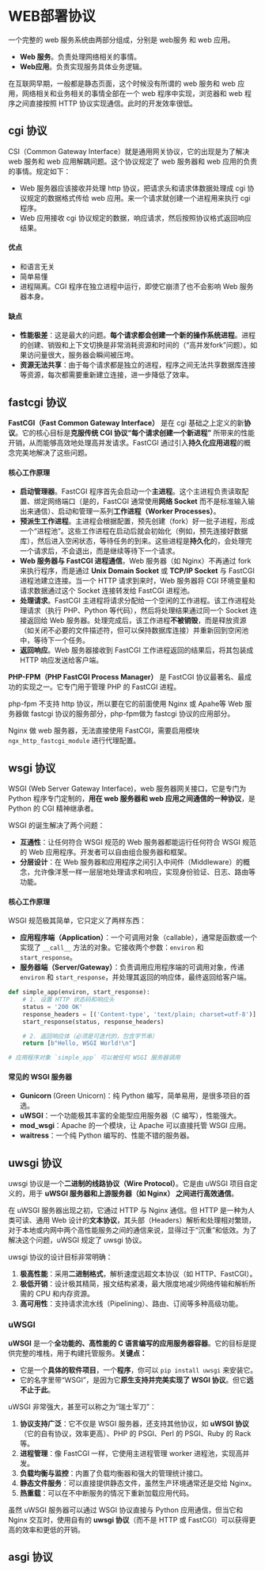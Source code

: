 # WEB部署协议

一个完整的 web 服务系统由两部分组成，分别是 web服务 和 web 应用。

- **Web 服务**。负责处理网络相关的事情。
- **Web应用**。负责实现服务具体业务逻辑。



在互联网早期，一般都是静态页面，这个时候没有所谓的 web 服务和 web 应用，网络相关和业务相关的事情全部在一个 web 程序中实现，浏览器和 web 程序之间直接按照 HTTP 协议实现通信。此时的开发效率很低。



## cgi 协议

CSI（Common Gateway Interface）就是通用网关协议，它的出现是为了解决 web 服务和 web 应用解耦问题。这个协议规定了 web 服务器和 web 应用的负责的事情。规定如下：

- Web 服务器应该接收并处理 http 协议，把请求头和请求体数据处理成 cgi 协议规定的数据格式传给 web 应用。来一个请求就创建一个进程用来执行 cgi 程序。
- Web 应用接收 cgi 协议规定的数据，响应请求，然后按照协议格式返回响应结果。

#### 优点

- 和语言无关
- 简单易懂
- 进程隔离。CGI 程序在独立进程中运行，即使它崩溃了也不会影响 Web 服务器本身。

#### 缺点

- **性能极差**：这是最大的问题。**每个请求都会创建一个新的操作系统进程**。进程的创建、销毁和上下文切换是非常消耗资源和时间的（“高并发fork”问题）。如果访问量很大，服务器会瞬间被压垮。
- **资源无法共享**：由于每个请求都是独立的进程，程序之间无法共享数据库连接等资源，每次都需要重新建立连接，进一步降低了效率。



## fastcgi 协议

**FastCGI（Fast Common Gateway Interface）** 是在 cgi 基础之上定义的新**协议**。它的核心目标是**克服传统 CGI 协议“每个请求创建一个新进程”** 所带来的性能开销，从而能够高效地处理高并发请求。FastCGI 通过引入**持久化应用进程**的概念完美地解决了这些问题。



#### 核心工作原理

- **启动管理器**。FastCGI 程序首先会启动一个**主进程**。这个主进程负责读取配置、绑定网络端口（是的，FastCGI 通常使用**网络 Socket** 而不是标准输入输出来通信）、启动和管理一系列**工作进程（Worker Processes）**。
- **预派生工作进程**。主进程会根据配置，预先创建（fork）好一批子进程，形成一个“进程池”。这些工作进程在启动后就会初始化（例如，预先连接好数据库），然后进入空闲状态，等待任务的到来。这些进程是**持久化**的，会处理完一个请求后，不会退出，而是继续等待下一个请求。
- **Web 服务器与 FastCGI 进程通信**。Web 服务器（如 Nginx）不再通过 fork 来执行程序，而是通过 **Unix Domain Socket** 或 **TCP/IP Socket** 与 FastCGI 进程池建立连接。当一个 HTTP 请求到来时，Web 服务器将 CGI 环境变量和请求数据通过这个 Socket 连接转发给 FastCGI 进程池。
- **处理请求**。FastCGI 主进程将请求分配给一个空闲的工作进程。该工作进程处理请求（执行 PHP、Python 等代码），然后将处理结果通过同一个 Socket 连接返回给 Web 服务器。处理完成后，该工作进程**不被销毁**，而是释放资源（如关闭不必要的文件描述符，但可以保持数据库连接）并重新回到空闲池中，等待下一个任务。
- **返回响应**。Web 服务器接收到 FastCGI 工作进程返回的结果后，将其包装成 HTTP 响应发送给客户端。



**PHP-FPM（PHP FastCGI Process Manager）** 是 FastCGI 协议最著名、最成功的实现之一。它专门用于管理 PHP 的 FastCGI 进程。

php-fpm 不支持 http 协议，所以要在它的前面使用 Nginx 或 Apahe等 Web 服务器做 fastcgi 协议的服务部分，php-fpm做为 fastcgi 协议的应用部分。

Nginx 做 web 服务器，无法直接使用 FastCGI，需要启用模块 `ngx_http_fastcgi_module` 进行代理配置。





## wsgi 协议

WSGI (Web Server Gateway Interface)，web 服务器网关接口，它是专门为 Python 程序专门定制的，**用在 web 服务器和 web 应用之间通信的一种协议**，是 Python 的 CGI 精神继承者。

WSGI 的诞生解决了两个问题：

- **互通性**：让任何符合 WSGI 规范的 Web 服务器都能运行任何符合 WSGI 规范的 Web 应用程序。开发者可以自由组合服务器和框架。
- **分层设计**：在 Web 服务器和应用程序之间引入中间件（Middleware）的概念，允许像洋葱一样一层层地处理请求和响应，实现身份验证、日志、路由等功能。



#### 核心工作原理

WSGI 规范极其简单，它只定义了两样东西：

- **应用程序端（Application）**：一个可调用对象（callable），通常是函数或一个实现了 `__call__` 方法的对象。它接收两个参数：`environ`  和 `start_response`。
- **服务器端（Server/Gateway）**：负责调用应用程序端的可调用对象，传递 `environ` 和 `start_response`，并处理其返回的响应体，最终返回给客户端。

~~~python
def simple_app(environ, start_response):
    # 1. 设置 HTTP 状态码和响应头
    status = '200 OK'
    response_headers = [('Content-type', 'text/plain; charset=utf-8')]
    start_response(status, response_headers)

    # 2. 返回响应体（必须是可迭代的，包含字节串）
    return [b"Hello, WSGI World!\n"]

# 应用程序对象 `simple_app` 可以被任何 WSGI 服务器调用
~~~



#### 常见的 WSGI 服务器
- **Gunicorn** (Green Unicorn)：纯 Python 编写，简单易用，是很多项目的首选。
- **uWSGI**：一个功能极其丰富的全能型应用服务器（C 编写），性能强大。
- **mod_wsgi**：Apache 的一个模块，让 Apache 可以直接托管 WSGI 应用。
- **waitress**：一个纯 Python 编写的、性能不错的服务器。





## uwsgi 协议

uwsgi 协议是一个**二进制的线路协议（Wire Protocol）**。它是由 uWSGI 项目自定义的，用于 **uWSGI 服务器和上游服务器（如 Nginx） 之间进行高效通信**。

在 uWSGI 服务器出现之初，它通过 HTTP 与 Nginx 通信。但 HTTP 是一种为人类可读、通用 Web 设计的**文本协议**，其头部（Headers）解析和处理相对繁琐，对于本地或内网中两个高性能服务之间的通信来说，显得过于“沉重”和低效。为了解决这个问题，uWSGI 规定了 uwsgi 协议。

uwsgi 协议的设计目标非常明确：

1. **极高性能**：采用**二进制格式**，解析速度远超文本协议（如 HTTP、FastCGI）。
2. **极低开销**：设计极其精简，报文结构紧凑，最大限度地减少网络传输和解析所需的 CPU 和内存资源。
3. **高可用性**：支持请求流水线（Pipelining）、路由、订阅等多种高级功能。



### uWSGI

**uWSGI** 是一个**全功能的、高性能的 C 语言编写的应用服务器容器**。它的目标是提供完整的堆栈，用于构建托管服务。**关键点：**

- 它是一个**具体的软件项目**，一个**程序**，你可以 `pip install uwsgi` 来安装它。
- 它的名字里带“WSGI”，是因为它**原生支持并完美实现了 WSGI 协议**。但它**远不止于此**。

uWSGI 非常强大，甚至可以称之为“瑞士军刀”：

1. **协议支持广泛**：它不仅是 WSGI 服务器，还支持其他协议，如 **uWSGI 协议**（它的自有协议，效率更高）、PHP 的 PSGI、Perl 的 PSGI、Ruby 的 Rack 等。
2. **进程管理**：像 FastCGI 一样，它使用主进程管理 worker 进程池，实现高并发。
3. **负载均衡与监控**：内置了负载均衡器和强大的管理统计接口。
4. **静态文件服务**：可以直接提供静态文件，虽然生产环境通常还是交给 Nginx。
5. **热重载**：可以在不中断服务的情况下重新加载应用代码。

虽然 uWSGI 服务器可以通过 WSGI 协议直接与 Python 应用通信，但当它和 Nginx 交互时，使用自有的 **uwsgi 协议**（而不是 HTTP 或 FastCGI）可以获得更高的效率和更低的开销。





## asgi 协议









